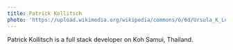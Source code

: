 ```yaml
---
title: Patrick Kollitsch
photo: 'https://upload.wikimedia.org/wikipedia/commons/6/6d/Ursula_K_Le_Guin.JPG'
---
```


Patrick Kollitsch is a full stack developer on Koh Samui, Thailand.
